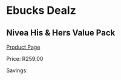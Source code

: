 
# Ebucks Dealz
## Nivea His & Hers Value Pack
[Product Page](https://www.ebucks.com/web/shop/productSelected.do?prodId=1089341524&catId=909917204)

Price: R259.00

Savings: 


	